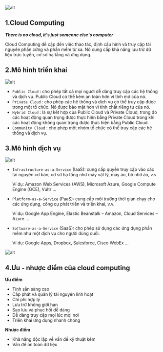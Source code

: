 ![alt](https://images.viblo.asia/19437976-01e2-4bf4-b57b-225a14849e0c.jpg)

## 1.Cloud Computing
***There is no cloud, it's just someone else's computer***

Cloud Computing đề cập đến việc thao tác, định cấu hình và truy cập tài nguyên phần cứng và phần mềm từ xa. Nó cung cấp khả năng lưu trữ dữ liệu trực tuyến, cơ sở hạ tầng và ứng dụng.

## 2.Mô hình triển khai
![alt](https://images.viblo.asia/32b5628b-5fbb-486d-b59b-9a406a5b2568.jpg)
- `Public Cloud` : cho phép tất cả mọi người dễ dàng truy cập các hệ thống và dịch vụ. Public Cloud có thể kém an toàn hơn vì tính mở của nó.
- `Private Cloud` : cho phép các hệ thống và dịch vụ có thể truy cập được trong một tổ chức. Nó được bảo mật hơn vì tính chất riêng tư của nó.
- `Hybrid Cloud` : là sự kết hợp của Public Cloud và Private Cloud, trong đó các hoạt động quan trọng được thực hiện bằng Private Cloud trong khi các hoạt động không quan trọng được thực hiện bằng Public Cloud.
- `Community Cloud` : cho phép một nhóm tổ chức có thể truy cập các hệ thống và dịch vụ.

## 3.Mô hình dịch vụ
![alt](https://images.viblo.asia/f5a0d9de-9d1a-4ba7-b1e2-fa176c70b99f.png)
- `Infrastructure-as-a-Service` (IaaS): cung cấp quyền truy cập vào các tài nguyên cơ bản, cơ sở hạ tầng như máy vật lý, máy ảo, bộ nhớ ảo, v.v.

  Ví dụ: Amazon Web Services (AWS), Microsoft Azure, Google Compute Engine (GCE), Vultr ...
- `Platform-as-a-Service` (PaaS): cung cấp môi trường thời gian chạy cho các ứng dụng, công cụ phát triển và triển khai, v.v.
  
  Ví dụ: Google App Engine, Elastic Beanstalk – Amazon, Cloud Services – Azure ...
- `Software-as-a-Service` (SaaS): cho phép sử dụng các ứng dụng phần mềm như một dịch vụ cho người dùng cuối.
  
  Ví dụ: Google Apps, Dropbox, Salesforce, Cisco WebEx ...
  
![alt](https://images.viblo.asia/b0797ff3-1d40-4bc4-9a93-d77299dea316.jpg)

## 4.Ưu - nhược điểm của cloud computing
**Ưu điểm**
- Tính sẵn sàng cao
- Cấp phát và quản lý tài nguyên linh hoạt
- Chi phí hợp lý
- Lưu trữ không giới hạn
- Sao lưu và phục hồi dễ dàng
- Dễ dàng truy cập mọi lúc mọi nơi
- Triển khai ứng dụng nhanh chóng

**Nhược điểm**
- Khả năng độc lập về vấn đề kỹ thuật kém
- Vấn đề an toàn dữ liệu
